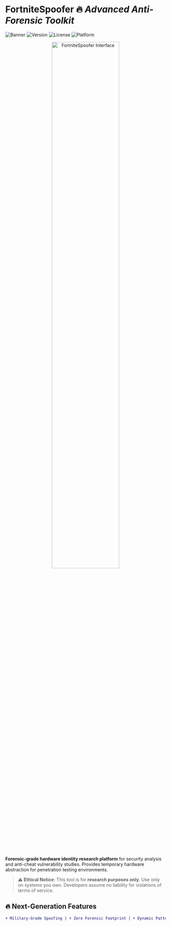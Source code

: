 # FortniteSpoofer 🔥 _Advanced Anti-Forensic Toolkit_

![Banner](https://placehold.co/1200x400/161b22/f0f0f0?text=FortniteSpoofer+🛡️\nHardware+Identity+Research+Platform&font=raleway)
![Version](https://img.shields.io/badge/DYNAMIC_VERSION-2.1.0-9b5de5?style=for-the-badge&logo=azurepipelines)
![License](https://img.shields.io/badge/License-AGPL_3.0-critical?style=for-the-badge&logo=gnu)
![Platform](https://img.shields.io/badge/Platform-Windows_10|11-0078d7?style=for-the-badge&logo=windows11)

<div align="center">
  <img src="https://github.com/user-attachments/assets/44cf0d6f-ca5c-4f08-9e8d-c4a36264a7c6" width="65%" alt="FortniteSpoofer Interface">
</div>

**Forensic-grade hardware identity research platform** for security analysis and anti-cheat vulnerability studies. Provides temporary hardware abstraction for penetration testing environments.

> ⚠️ **Ethical Notice**: This tool is for **research purposes only**. Use only on systems you own. Developers assume no liability for violations of terms of service.

## 🔥 Next-Generation Features
```diff
+ Military-Grade Spoofing | + Zero Forensic Footprint | + Dynamic Pattern Evasion
